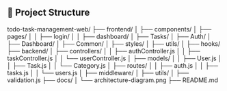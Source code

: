 📁 Project Structure
------------------------------

todo-task-management-web/
├── frontend/
│   ├── components/
│   ├── pages/
│   │   ├── login/
│   │   ├── dashboard/
│   ├── Tasks/
│   ├── Auth/
│   ├── Dashboard/
│   ├── Common/
│   ├── styles/
│   ├── utils/
│   ├── hooks/
├── backend/
│   ├── controllers/
│   │   ├── authController.js
│   │   ├── taskController.js
│   │   └── userController.js
│   ├── models/
│   │   ├── User.js
│   │   ├── Task.js
│   │   └── Category.js
│   ├── routes/
│   │   ├── auth.js
│   │   ├── tasks.js
│   │   └── users.js
│   ├── middleware/
│   ├── utils/
│   ├── validation.js
├── docs/
│   └── architecture-diagram.png
├── README.md
